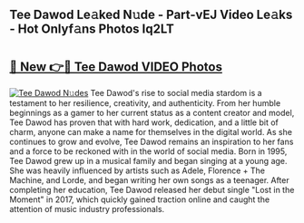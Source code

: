 ## Tee Dawod Le𝚊ked N𝚞de - Part-vEJ Video Le𝚊ks - Hot Onlyf𝚊ns Photos Iq2LT

# <h2><a href="http://ab86899.deff.icu/?id=Tee+Dawod">🔗 New 👉🔴 Tee Dawod VIDEO Photos</a></h2>

[![Tee Dawod N𝚞des](https://i.imgur.com/rIISA9y.gif)](http://ab86899.deff.icu/?id=Tee+Dawod)
Tee Dawod's rise to social media stardom is a testament to her resilience, creativity, and authenticity. From her humble beginnings as a gamer to her current status as a content creator and model, Tee Dawod has proven that with hard work, dedication, and a little bit of charm, anyone can make a name for themselves in the digital world. As she continues to grow and evolve, Tee Dawod remains an inspiration to her fans and a force to be reckoned with in the world of social media. Born in 1995, Tee Dawod grew up in a musical family and began singing at a young age. She was heavily influenced by artists such as Adele, Florence + The Machine, and Lorde, and began writing her own songs as a teenager. After completing her education, Tee Dawod released her debut single "Lost in the Moment" in 2017, which quickly gained traction online and caught the attention of music industry professionals.
